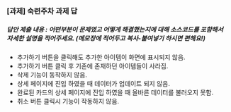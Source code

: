 ### [과제] 숙련주차 과제 답

##### 답안 제출 내용 : 어떤부분이 문제였고 어떻게 해결했는지에 대해 소스코드를 포함해서 자세한 설명을 적어주세요. (메모장에 적어두고 복사-붙여넣기 하시면 편해요!)

- 추가하기 버튼을 클릭해도 추가한 아이템이 화면에 표시되지 않음.
- 추가하기 버튼 클릭 후 기존에 존재하던 아이템들이 사라짐.
- 삭제 기능이 동작하지 않음.
- 상세 페이지에 진입 하였을 때 데이터가 업데이트 되지 않음.
- 완료된 카드의 상세 페이지에 진입 하였을 때 올바른 데이터를 불러오지 못함.
- 취소 버튼 클릭시 기능이 작동하지 않음.
